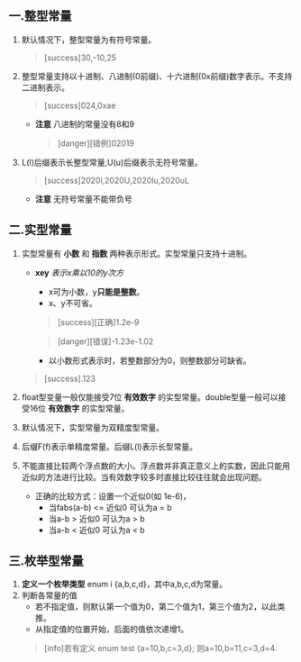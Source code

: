 ## 一.整型常量
1.	默认情况下，整型常量为有符号常量。
	
	>[success]30,-10,25
2.	整型常量支持以十进制、八进制(0前缀)、十六进制(0x前缀)数字表示。不支持二进制表示。
	>[success]024,0xae
	
	+	**注意** 八进制的常量没有8和9
		
		>[danger][错例]02019
	
3.	L(l)后缀表示长整型常量,U(u)后缀表示无符号常量。
	>[success]2020l,2020U,2020lu,2020uL

	+	**注意** 无符号常量不能带负号
## 二.实型常量
1.	实型常量有 **小数** 和 **指数** 两种表示形式。实型常量只支持十进制。
    
	+ **xey** *表示x乘以10的y次方*
	  	+	x可为小数，y**只能是整数**。
		+	x、y不可省。

      >[success][正确]1.2e-9
	
	  >[danger][错误]-1.23e-1.02
	
	  +	以小数形式表示时，若整数部分为0，则整数部分可缺省。
	
	>[success].123
2.	float型变量一般仅能接受7位 **有效数字** 的实型常量。double型量一般可以接受16位 **有效数字** 的实型常量。
3.	默认情况下，实型常量为双精度型常量。
4.	后缀F(f)表示单精度常量。后缀L(l)表示长型常量。
5.	不能直接比较两个浮点数的大小。浮点数并非真正意义上的实数，因此只能用近似的方法进行比较。当有效数字较多时直接比较往往就会出现问题。
	+	正确的比较方式：设置一个近似0(如 1e-6)，
		+	当fabs(a-b) <= 近似0 可认为a = b
		+	当a-b > 近似0 可认为a > b
		+	当a-b < 近似0 可认为a < b

## 三.枚举型常量
1.	**定义一个枚举类型** enum i {a,b,c,d}，其中a,b,c,d为常量。
2.	判断各常量的值
	+	若不指定值，则默认第一个值为0，第二个值为1，第三个值为2，以此类推。
	+	从指定值的位置开始，后面的值依次递增1。
	>[info]若有定义 enum test {a=10,b,c=3,d};
	>则a=10,b=11,c=3,d=4.